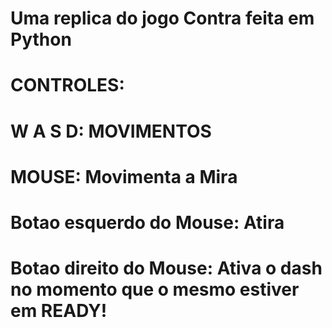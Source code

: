 # Uma replica do jogo Contra feita em Python
# CONTROLES: 
# W A S D: MOVIMENTOS
# MOUSE: Movimenta a Mira
# Botao esquerdo do Mouse: Atira
# Botao direito do Mouse: Ativa o dash no momento que o mesmo estiver em READY!
